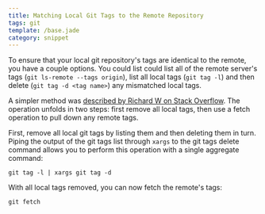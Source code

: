 ```yaml
---
title: Matching Local Git Tags to the Remote Repository
tags: git
template: /base.jade
category: snippet
---
```


To ensure that your local git repository's tags are identical to the remote, you have a couple options. You could list could list all of the remote server's tags (`git ls-remote --tags origin`), list all local tags (`git tag -l`) and then delete (`git tag -d <tag name>`) any mismatched local tags.

A simpler method was [described by Richard W on Stack Overflow](http://stackoverflow.com/a/5373319). The operation unfolds in two steps: first remove all local tags, then use a fetch operation to pull down any remote tags.

First, remove all local git tags by listing them and then deleting them in turn. Piping the output of the git tags list through `xargs` to the git tags delete command allows you to perform this operation with a single aggregate command:

```
git tag -l | xargs git tag -d
```

With all local tags removed, you can now fetch the remote's tags:

```
git fetch

```

